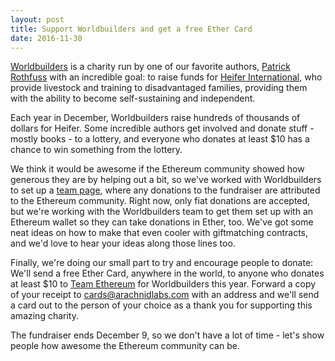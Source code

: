 ```yaml
---
layout: post
title: Support Worldbuilders and get a free Ether Card
date: 2016-11-30
---
```

[Worldbuilders](https://worldbuilders.org/) is a charity run by one of our favorite authors, [Patrick Rothfuss](http://www.patrickrothfuss.com/content/index.asp) with an incredible goal: to raise funds for [Heifer International](https://www.heifer.org/), who provide livestock and training to disadvantaged families, providing them with the ability to become self-sustaining and independent.

Each year in December, Worldbuilders raise hundreds of thousands of dollars for Heifer. Some incredible authors get involved and donate stuff - mostly books - to a lottery, and everyone who donates at least $10 has a chance to win something from the lottery.

We think it would be awesome if the Ethereum community showed how generous they are by helping out a bit, so we've worked with Worldbuilders to set up a [team page](https://crowdspire.org/campaign/team-ethereum), where any donations to the fundraiser are attributed to the Ethereum community. Right now, only fiat donations are accepted, but we're working with the Worldbuilders team to get them set up with an Ethereum wallet so they can take donations in Ether, too. We've got some neat ideas on how to make that even cooler with giftmatching contracts, and we'd love to hear your ideas along those lines too.

Finally, we're doing our small part to try and encourage people to donate: We'll send a free Ether Card, anywhere in the world, to anyone who donates at least $10 to [Team Ethereum](https://crowdspire.org/campaign/team-ethereum) for Worldbuilders this year. Forward a copy of your receipt to [cards@arachnidlabs.com](mailto:cards@arachnidlabs.com) with an address and we'll send a card out to the person of your choice as a thank you for supporting this amazing charity.

The fundraiser ends December 9, so we don't have a lot of time - let's show people how awesome the Ethereum community can be.